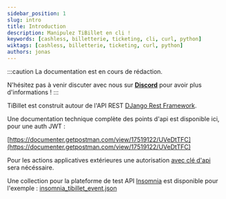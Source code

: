 ```yaml
---
sidebar_position: 1
slug: intro
title: Introduction
description: Manipulez TiBillet en cli !
keywords: [cashless, billetterie, ticketing, cli, curl, python]
wiktags: [cashless, billetterie, ticketing, curl, python]
authors: jonas
---
```


:::caution
La documentation est en cours de rédaction.

N'hésitez pas à venir discuter avec nous sur **[Discord](https://discord.gg/7FJvtYx)** pour avoir plus d'informations !
:::

TiBillet est construit autour de l'API REST [DJango Rest Framework](https://www.django-rest-framework.org/).

Une documentation technique complète des points d'api est disponible ici, pour une auth JWT :

[https://documenter.getpostman.com/view/17519122/UVeDtTFC](https://documenter.getpostman.com/view/17519122/UVeDtTFC)

Pour les actions applicatives extérieures une autorisation [avec clé d'api](/docs/api/apikey) sera nécéssaire.

Une collection pour la plateforme de test API [Insomnia](https://insomnia.rest/) est disponible pour l'exemple : 
[insomnia_tibillet_event.json](/insomnia/Insomnia_tibillet_event.json)
